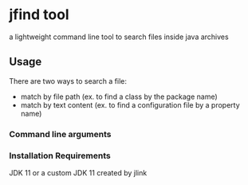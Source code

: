 # jfind tool
a lightweight command line tool to search files inside java archives

## Usage

There are two ways to search a file:

* match by file path (ex. to find a class by the package name)
* match by text content (ex. to find a configuration file by a property name)

### Command line arguments



### Installation Requirements

JDK 11 or a custom JDK 11 created by jlink

